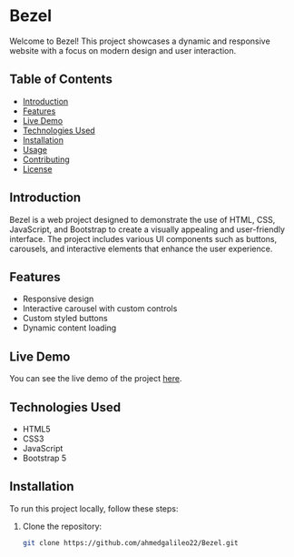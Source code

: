 # Bezel

Welcome to Bezel! This project showcases a dynamic and responsive website with a focus on modern design and user interaction.

## Table of Contents

- [Introduction](#introduction)
- [Features](#features)
- [Live Demo](#live-demo)
- [Technologies Used](#technologies-used)
- [Installation](#installation)
- [Usage](#usage)
- [Contributing](#contributing)
- [License](#license)

## Introduction

Bezel is a web project designed to demonstrate the use of HTML, CSS, JavaScript, and Bootstrap to create a visually appealing and user-friendly interface. The project includes various UI components such as buttons, carousels, and interactive elements that enhance the user experience.

## Features

- Responsive design
- Interactive carousel with custom controls
- Custom styled buttons
- Dynamic content loading

## Live Demo

You can see the live demo of the project [here](https://ahmedgalileo22.github.io/Bezel/).

## Technologies Used

- HTML5
- CSS3
- JavaScript
- Bootstrap 5

## Installation

To run this project locally, follow these steps:

1. Clone the repository:
   ```bash
   git clone https://github.com/ahmedgalileo22/Bezel.git
